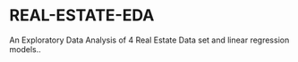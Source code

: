 # REAL-ESTATE-EDA
An Exploratory Data Analysis of 4 Real Estate Data set and linear regression models..
